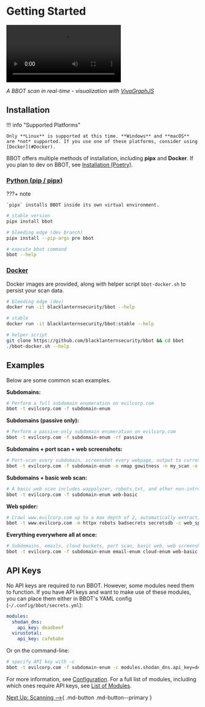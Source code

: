 # Getting Started

<video controls="" autoplay="" name="media"><source src="https://github-production-user-asset-6210df.s3.amazonaws.com/20261699/245941416-ebf2a81e-7530-4a9e-922d-4e62eb949f35.mp4" type="video/mp4"></video>

_A BBOT scan in real-time - visualization with [VivaGraphJS](https://github.com/blacklanternsecurity/bbot-vivagraphjs)_

## Installation

!!! info "Supported Platforms"

    Only **Linux** is supported at this time. **Windows** and **macOS** are *not* supported. If you use one of these platforms, consider using [Docker](#Docker).

BBOT offers multiple methods of installation, including **pipx** and **Docker**. If you plan to dev on BBOT, see [Installation (Poetry)](https://www.blacklanternsecurity.com/bbot/contribution/#installation-poetry).

### [Python (pip / pipx)](https://pypi.org/project/bbot/)

???+ note

    `pipx` installs BBOT inside its own virtual environment.

```bash
# stable version
pipx install bbot

# bleeding edge (dev branch)
pipx install --pip-args pre bbot

# execute bbot command
bbot --help
```

### [Docker](https://hub.docker.com/r/blacklanternsecurity/bbot)

Docker images are provided, along with helper script `bbot-docker.sh` to persist your scan data.

```bash
# bleeding edge (dev)
docker run -it blacklanternsecurity/bbot --help

# stable
docker run -it blacklanternsecurity/bbot:stable --help

# helper script
git clone https://github.com/blacklanternsecurity/bbot && cd bbot
./bbot-docker.sh --help
```

## Examples

Below are some common scan examples.

<!-- BBOT EXAMPLE COMMANDS -->
**Subdomains:**

```bash
# Perform a full subdomain enumeration on evilcorp.com
bbot -t evilcorp.com -f subdomain-enum
```

**Subdomains (passive only):**

```bash
# Perform a passive-only subdomain enumeration on evilcorp.com
bbot -t evilcorp.com -f subdomain-enum -rf passive
```

**Subdomains + port scan + web screenshots:**

```bash
# Port-scan every subdomain, screenshot every webpage, output to current directory
bbot -t evilcorp.com -f subdomain-enum -m nmap gowitness -n my_scan -o .
```

**Subdomains + basic web scan:**

```bash
# A basic web scan includes wappalyzer, robots.txt, and other non-intrusive web modules
bbot -t evilcorp.com -f subdomain-enum web-basic
```

**Web spider:**

```bash
# Crawl www.evilcorp.com up to a max depth of 2, automatically extracting emails, secrets, etc.
bbot -t www.evilcorp.com -m httpx robots badsecrets secretsdb -c web_spider_distance=2 web_spider_depth=2
```

**Everything everywhere all at once:**

```bash
# Subdomains, emails, cloud buckets, port scan, basic web, web screenshots, nuclei
bbot -t evilcorp.com -f subdomain-enum email-enum cloud-enum web-basic -m nmap gowitness nuclei --allow-deadly
```
<!-- END BBOT EXAMPLE COMMANDS -->

## API Keys

No API keys are required to run BBOT. However, some modules need them to function. If you have API keys and want to make use of these modules, you can place them either in BBOT's YAML config (`~/.config/bbot/secrets.yml`):

```yaml title="~/.config/bbot/secrets.yml"
modules:
  shodan_dns:
    api_key: deadbeef
  virustotal:
    api_key: cafebabe
```

Or on the command-line:

```bash
# specify API key with -c
bbot -t evilcorp.com -f subdomain-enum -c modules.shodan_dns.api_key=deadbeef modules.virustotal.api_key=cafebabe
```

For more information, see [Configuration](./scanning/configuration/). For a full list of modules, including which ones require API keys, see [List of Modules](./scanning/list_of_modules/).

[Next Up: Scanning -->](./scanning/){ .md-button .md-button--primary }
